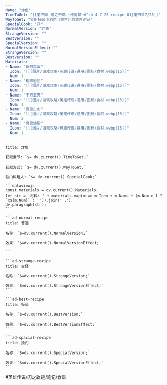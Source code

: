 ```yaml
---
Name: "炸鱼"
TimeToGet: "[[第四章 绯之帝都 ~仲夏祭~#^ch-4-7-25-recipe-01|第四章7/25]]"
WayToGet: "奥斯特区小酒馆《詹吉》的詹吉对话"
SpecialCook: "菲"
NormalVersion: "炸鱼"
StrangeVersion: ""
BestVersion: ""
SpecialVersion: ""
NormalVersionEffect: ""
StrangeVersion: ""
BestVersion: ""
Materials:
- Name: "新鲜鸡蛋"
  Icon: "![[图片/游戏攻略/英雄传说/通用/图标/食材.webp|15]]"
  Num: 1
- Name: "粗碎岩盐"
  Icon: "![[图片/游戏攻略/英雄传说/通用/图标/食材.webp|15]]"
  Num: 1
- Name: "千万五壳"
  Icon: "![[图片/游戏攻略/英雄传说/通用/图标/食材.webp|15]]"
  Num: 1
- Name: "魔兽白肉"
  Icon: "![[图片/游戏攻略/英雄传说/通用/图标/食材.webp|15]]"
  Num: 2
- Name: "魔兽油脂"
  Icon: "![[图片/游戏攻略/英雄传说/通用/图标/食材.webp|15]]"
  Num: 1
---
```

````ad-recipe
title: 炸鱼

获取章节: `$= dv.current().TimeToGet;`

获取方式: `$= dv.current().WayToGet;`

独门料理人: `$= dv.current().SpecialCook;`

```dataviewjs
const materials = dv.current().Materials;
let str = '材料: ' + materials.map(m => m.Icon + m.Name + (m.Num > 1 ? `x${m.Num}` : '')).join(' ,');
dv.paragraph(str);
```

```ad-normal-recipe
title: 普通

名称: `$=dv.current().NormalVersion;`

效果: `$=dv.current().NormalVersionEffect;`

```

```ad-strange-recipe
title: 古怪

名称: `$=dv.current().StrangeVersion;`

效果: `$=dv.current().StrangeVersionEffect;`
```

```ad-best-recipe
title: 极品

名称: `$=dv.current().BestVersion;`

效果: `$=dv.current().BestVersionEffect;`
```

```ad-spacial-recipe
title: 独门

名称: `$=dv.current().SpecialVersion;`

效果: `$=dv.current().SpecialVersionEffect;`
```
````

#英雄传说/闪之轨迹/笔记/食谱 